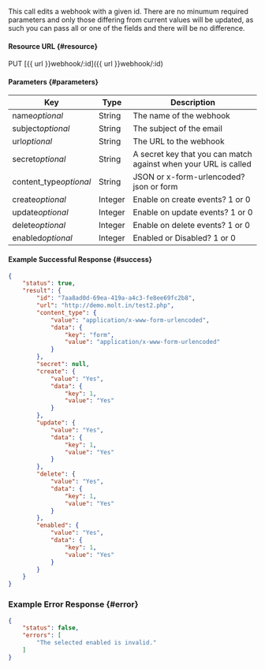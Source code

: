 <!--
@title Update an webhook
@author Moltin Ltd
@description Updates an webhook with the given id

@sidebar 1
@family Webhooks
@rate No
@auth Yes
@format JSON
@http PUT
@version beta
-->
This call edits a webhook with a given id. There are no minumum required parameters and only those differing from current values will be updated, as such you can pass all or one of the fields and there will be no difference.


#### Resource URL {#resource}
PUT [{{ url }}webhook/:id]({{ url }}webhook/:id)


#### Parameters {#parameters}
Key | Type | Description
--- | ---- | -----------
name*optional* | String | The name of the webhook
subject*optional* | String | The subject of the email
url*optional* | String | The URL to the webhook
secret*optional* | String | A secret key that you can match against when your URL is called
content_type*optional* | String | JSON or x-form-urlencoded? json or form
create*optional* | Integer | Enable on create events? 1 or 0 
update*optional* | Integer | Enable on update events? 1 or 0 
delete*optional* | Integer | Enable on delete events? 1 or 0 
enabled*optional* | Integer | Enabled or Disabled? 1 or 0 

<!--code-->
#### Example Successful Response  {#success}
``` json
{
    "status": true,
    "result": {
        "id": "7aa8ad0d-69ea-419a-a4c3-fe8ee69fc2b8",
        "url": "http://demo.molt.in/test2.php",
        "content_type": {
            "value": "application/x-www-form-urlencoded",
            "data": {
                "key": "form",
                "value": "application/x-www-form-urlencoded"
            }
        },
        "secret": null,
        "create": {
            "value": "Yes",
            "data": {
                "key": 1,
                "value": "Yes"
            }
        },
        "update": {
            "value": "Yes",
            "data": {
                "key": 1,
                "value": "Yes"
            }
        },
        "delete": {
            "value": "Yes",
            "data": {
                "key": 1,
                "value": "Yes"
            }
        },
        "enabled": {
            "value": "Yes",
            "data": {
                "key": 1,
                "value": "Yes"
            }
        }
    }
}
```


### Example Error Response  {#error}
``` json
{
    "status": false,
    "errors": [
        "The selected enabled is invalid."
    ]
}
```
<!--/code-->